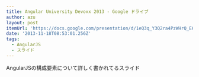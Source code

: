 ```yaml
---
title: Angular University Devoxx 2013 - Google ドライブ
author: azu
layout: post
itemUrl: 'https://docs.google.com/presentation/d/1eQ3q_Y3Q2ra4PzWHrQ_E60Ar1-2IRooXI4P-fW0npzQ/preview#slide=id.p49'
date: '2013-11-18T08:53:01.256Z'
tags:
  - AngularJS
  - スライド
---
```

AngularJSの構成要素について詳しく書かれてるスライド
